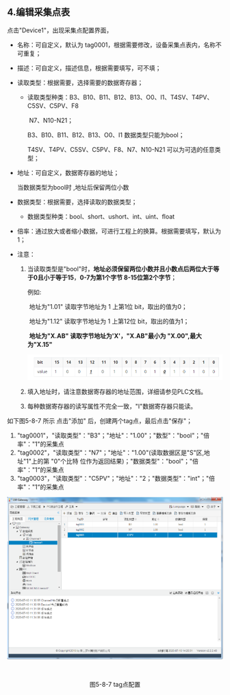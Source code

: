 ## 4.编辑采集点表

点击"Device1"，出现采集点配置界面，

- 名称：可自定义，默认为  tag0001，根据需要修改，设备采集点表内，名称不可重复；

- 描述：可自定义，描述信息，根据需要填写，可不填；

- 读取类型：根据需要，选择需要的数据寄存器；

  - 读取类型种类：B3、B10、B11、B12、B13、O0、I1、T4SV、T4PV、C5SV、C5PV、F8

    ​							N7、N10-N21；

    B3、B10、B11、B12、B13、O0、I1 数据类型只能为bool；

    T4SV、T4PV、C5SV、C5PV、F8、N7、N10-N21 可以为可选的任意类型；

- 地址：可自定义，数据寄存器的地址；

  当数据类型为bool时 ,地址后保留两位小数

- 数据类型：根据需要，选择读取的数据类型；

  - 数据类型种类：bool、short、ushort、int、uint、float

- 倍率：通过放大或者缩小数据，可进行工程上的换算。根据需要填写，默认为1；

- 注意：

  1. 当读取类型是"bool"时，**地址必须保留两位小数并且小数点后两位大于等于0且小于等于15**，**0-7为第1个字节  8-15位第2个字节**；

     例如:

     ​	地址为"1.01"  读取字节地址为 1 上第1位  bit，取出的值为0；

     ​	地址为"1.12"  读取字节地址为 1 上第12位  bit，取出的值为1；

     ​	**地址为"X.AB" 读取字节地址为'X'，"X.AB"最小为 "X.00",最大为"X.15"**

     ![1557970984875](../../../assets/bitpic.png)

  2. 填入地址时，请注意数据寄存器的地址范围，详细请参见PLC文档。

  3. 每种数据寄存器的读写属性不完全一致，"I"数据寄存器只能读。


如下图5-8-7 所示  点击"添加" 后，创建两个tag点，最后点击"保存"；

1. "tag0001"，"读取类型"："B3"；"地址"："1.00"；"数型"："bool"；"倍率"："1"的采集点
2. "tag0002"，"读取类型"："N7"；"地址"："1.00"(读取数据区是"S"区,地址"1"上的第 "0"个比特 位作为返回结果)；"数据类型"："bool"；"倍率"："1“的采集点
3. "tag0003"，"读取类型"："C5PV"；"地址"："2；"数据类型"："int"；"倍率"："1“的采集点

![](assets/tag配置.png)

​					

<center>图5-8-7 tag点配置</center>

